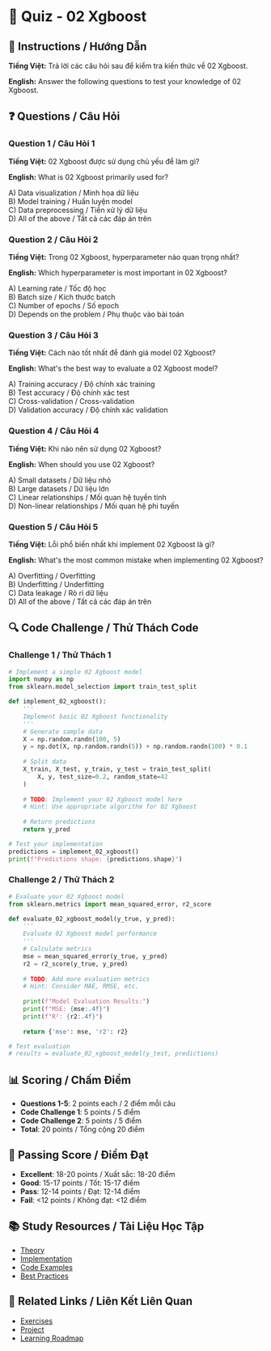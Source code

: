 # 🧠 Quiz - 02 Xgboost

## 📝 Instructions / Hướng Dẫn

**Tiếng Việt:** Trả lời các câu hỏi sau để kiểm tra kiến thức về 02 Xgboost.

**English:** Answer the following questions to test your knowledge of 02 Xgboost.

## ❓ Questions / Câu Hỏi

### Question 1 / Câu Hỏi 1
**Tiếng Việt:** 02 Xgboost được sử dụng chủ yếu để làm gì?

**English:** What is 02 Xgboost primarily used for?

A) Data visualization / Minh họa dữ liệu  
B) Model training / Huấn luyện model  
C) Data preprocessing / Tiền xử lý dữ liệu  
D) All of the above / Tất cả các đáp án trên

### Question 2 / Câu Hỏi 2
**Tiếng Việt:** Trong 02 Xgboost, hyperparameter nào quan trọng nhất?

**English:** Which hyperparameter is most important in 02 Xgboost?

A) Learning rate / Tốc độ học  
B) Batch size / Kích thước batch  
C) Number of epochs / Số epoch  
D) Depends on the problem / Phụ thuộc vào bài toán

### Question 3 / Câu Hỏi 3
**Tiếng Việt:** Cách nào tốt nhất để đánh giá model 02 Xgboost?

**English:** What's the best way to evaluate a 02 Xgboost model?

A) Training accuracy / Độ chính xác training  
B) Test accuracy / Độ chính xác test  
C) Cross-validation / Cross-validation  
D) Validation accuracy / Độ chính xác validation

### Question 4 / Câu Hỏi 4
**Tiếng Việt:** Khi nào nên sử dụng 02 Xgboost?

**English:** When should you use 02 Xgboost?

A) Small datasets / Dữ liệu nhỏ  
B) Large datasets / Dữ liệu lớn  
C) Linear relationships / Mối quan hệ tuyến tính  
D) Non-linear relationships / Mối quan hệ phi tuyến

### Question 5 / Câu Hỏi 5
**Tiếng Việt:** Lỗi phổ biến nhất khi implement 02 Xgboost là gì?

**English:** What's the most common mistake when implementing 02 Xgboost?

A) Overfitting / Overfitting  
B) Underfitting / Underfitting  
C) Data leakage / Rò rỉ dữ liệu  
D) All of the above / Tất cả các đáp án trên

## 🔍 Code Challenge / Thử Thách Code

### Challenge 1 / Thử Thách 1
```python
# Implement a simple 02 Xgboost model
import numpy as np
from sklearn.model_selection import train_test_split

def implement_02_xgboost():
    '''
    Implement basic 02 Xgboost functionality
    '''
    # Generate sample data
    X = np.random.randn(100, 5)
    y = np.dot(X, np.random.randn(5)) + np.random.randn(100) * 0.1
    
    # Split data
    X_train, X_test, y_train, y_test = train_test_split(
        X, y, test_size=0.2, random_state=42
    )
    
    # TODO: Implement your 02 Xgboost model here
    # Hint: Use appropriate algorithm for 02 Xgboost
    
    # Return predictions
    return y_pred

# Test your implementation
predictions = implement_02_xgboost()
print(f"Predictions shape: {predictions.shape}")
```

### Challenge 2 / Thử Thách 2
```python
# Evaluate your 02 Xgboost model
from sklearn.metrics import mean_squared_error, r2_score

def evaluate_02_xgboost_model(y_true, y_pred):
    '''
    Evaluate 02 Xgboost model performance
    '''
    # Calculate metrics
    mse = mean_squared_error(y_true, y_pred)
    r2 = r2_score(y_true, y_pred)
    
    # TODO: Add more evaluation metrics
    # Hint: Consider MAE, RMSE, etc.
    
    print(f"Model Evaluation Results:")
    print(f"MSE: {mse:.4f}")
    print(f"R²: {r2:.4f}")
    
    return {'mse': mse, 'r2': r2}

# Test evaluation
# results = evaluate_02_xgboost_model(y_test, predictions)
```

## 📊 Scoring / Chấm Điểm

- **Questions 1-5**: 2 points each / 2 điểm mỗi câu
- **Code Challenge 1**: 5 points / 5 điểm
- **Code Challenge 2**: 5 points / 5 điểm
- **Total**: 20 points / Tổng cộng 20 điểm

## 🎯 Passing Score / Điểm Đạt

- **Excellent**: 18-20 points / Xuất sắc: 18-20 điểm
- **Good**: 15-17 points / Tốt: 15-17 điểm  
- **Pass**: 12-14 points / Đạt: 12-14 điểm
- **Fail**: <12 points / Không đạt: <12 điểm

## 📚 Study Resources / Tài Liệu Học Tập

- [Theory](./THEORY_02_xgboost.md)
- [Implementation](./IMPLEMENTATION_02_xgboost.md)
- [Code Examples](./CODE_EXAMPLES_02_xgboost.md)
- [Best Practices](./BEST_PRACTICES_02_xgboost.md)

## 🔗 Related Links / Liên Kết Liên Quan

- [Exercises](./EXERCISES_02_xgboost.md)
- [Project](./PROJECT_02_xgboost.md)
- [Learning Roadmap](./LEARNING_ROADMAP_02_xgboost.md)
